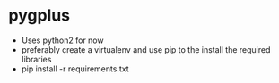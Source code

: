 

pygplus
======

- Uses python2 for now
- preferably create a virtualenv and use pip to the install the required libraries
- pip install -r requirements.txt
